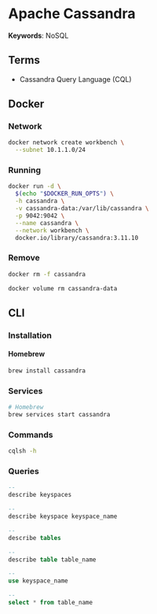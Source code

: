 # Apache Cassandra

<!--
https://github.com/instaclustr/cassandra-operator

https://app.pluralsight.com/library/courses/cassandra-developers/table-of-contents
https://app.pluralsight.com/library/courses/big-data-ldn-session-35/table-of-contents
https://app.pluralsight.com/library/courses/spark-kafka-cassandra-applying-lambda-architecture/table-of-contents

https://www.linkedin.com/learning/cassandra-data-modeling-essential-training/welcome
-->

**Keywords**: NoSQL

## Terms

- Cassandra Query Language (CQL)

## Docker

### Network

```sh
docker network create workbench \
  --subnet 10.1.1.0/24
```

### Running

```sh
docker run -d \
  $(echo "$DOCKER_RUN_OPTS") \
  -h cassandra \
  -v cassandra-data:/var/lib/cassandra \
  -p 9042:9042 \
  --name cassandra \
  --network workbench \
  docker.io/library/cassandra:3.11.10
```

<!-- ```sh
echo -e '[INFO]\thttp://127.0.0.1:9042'
```

| Login | Password |
| --- | --- |
| `admin` | `admin` | -->

### Remove

```sh
docker rm -f cassandra

docker volume rm cassandra-data
```

## CLI

### Installation

#### Homebrew

```sh
brew install cassandra
```

### Services

```sh
# Homebrew
brew services start cassandra
```

### Commands

```sh
cqlsh -h
```

### Queries

```sql
--
describe keyspaces

--
describe keyspace keyspace_name

--
describe tables

--
describe table table_name

--
use keyspace_name

--
select * from table_name
```
